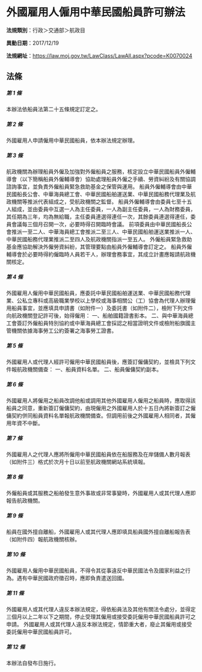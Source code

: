 # 外國雇用人僱用中華民國船員許可辦法

**法規類別**：行政＞交通部＞航政目

**異動日期**：2017/12/19  

**法規網址**：https://law.moj.gov.tw/LawClass/LawAll.aspx?pcode=K0070024





## 法條
##### 第 1 條
本辦法依船員法第二十五條規定訂定之。

##### 第 2 條
外國雇用人申請僱用中華民國船員，依本辦法規定辦理。

##### 第 3 條
航政機關為辦理船員外僱及加強對外僱船員之服務，核定設立中華民國船員外僱輔導會（以下簡稱船員外僱輔導會）協助處理船員外僱之手續、勞資糾紛及有關協調諮詢事宜，並負責外僱船員緊急救助基金之保管與運用。
船員外僱輔導會由中華民國船長公會、中華海員總工會、中華民國船舶運送業、中華民國船務代理業及航政機關等推派代表組成之，受航政機關之監督。
船員外僱輔導會由委員七至十五人組成，並由委員中互選一人為主任委員，一人為副主任委員，一人為財務委員，其任期為三年，均為無給職，主任委員連選得連任一次，其餘委員連選得連任，委員會議每三個月召開一次，必要時得召開臨時會議。
前項委員由中華民國船長公會推派一至二人、中華海員總工會推派二至三人、中華民國船舶運送業推派一人、中華民國船務代理業推派二至四人及航政機關指派一至五人。
外僱船員緊急救助基金應協助解決外僱勞資糾紛，其管理要點由船員外僱輔導會訂定之。
船員外僱輔導會於必要時得約僱臨時人員若干人，辦理會務事宜，其成立計畫應報請航政機關核定。

##### 第 4 條
外國雇用人僱用中華民國船員，應委託中華民國船舶運送業、中華民國船務代理業、公私立專科或高級職業學校以上學校或海事相關公（工）協會為代理人辦理僱用船員事宜，並應填具申請書（如附件一）及委託書（如附件二），檢附下列文件向航政機關登記許可後，始得僱用：
一、船舶國籍證書影本。
二、與中華海員總工會簽訂外僱船員特別協約或中華海員總工會採認之相當證明文件或檢附船旗國主管機關依據海事勞工公約簽署之海事勞工證書。

##### 第 5 條
外國雇用人或代理人經許可僱用中華民國船員後，應簽訂僱傭契約，並檢具下列文件報航政機關備查：
一、船員資料名單。
二、船員僱傭契約副本。

##### 第 6 條
外國雇用人將僱用之船員改調他船或調用其他外國雇用人僱用之船員時，應取得該船員之同意，重新簽訂僱傭契約，由現僱用之外國雇用人於十五日內將新簽訂之僱傭契約併同船員資料名單報航政機關備查。但調用前後之外國雇用人相同者，其僱用年資不中斷。

##### 第 7 條
外國雇用人之代理人應將所僱用中華民國船員依在船服務及在岸儲備人數月報表（如附件三）格式於次月十日以前至航政機關網站系統填報。

##### 第 8 條
外僱船員或其服務之船舶發生意外事故或非常事變時，外國雇用人或其代理人應即報告航政機關。

##### 第 9 條
船員在國外擅自離船，外國雇用人或其代理人應即填具船員國外擅自離船報告表（如附件四）報航政機關核辦。

##### 第 10 條
外國雇用人僱用中華民國船員，不得令其從事違反中華民國法令及國家利益之行為。遇有中華民國政府徵召時，應即負責遣送回國。

##### 第 11 條
外國雇用人或其代理人違反本辦法規定，得依船員法及其他有關法令處分，並得定三個月以上二年以下之期間，停止受理其僱用或接受委託僱用中華民國船員許可之申請。
外國雇用人或其代理人違反本辦法規定，情節重大者，廢止其僱用或接受委託僱用中華民國船員許可。

##### 第 12 條
本辦法自發布日施行。


